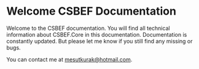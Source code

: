 # Welcome CSBEF Documentation
Welcome to the CSBEF documentation.
You will find all technical information about CSBEF.Core in this documentation. 
Documentation is constantly updated. 
But please let me know if you still find any missing or bugs. 

You can contact me at mesutkurak@hotmail.com.